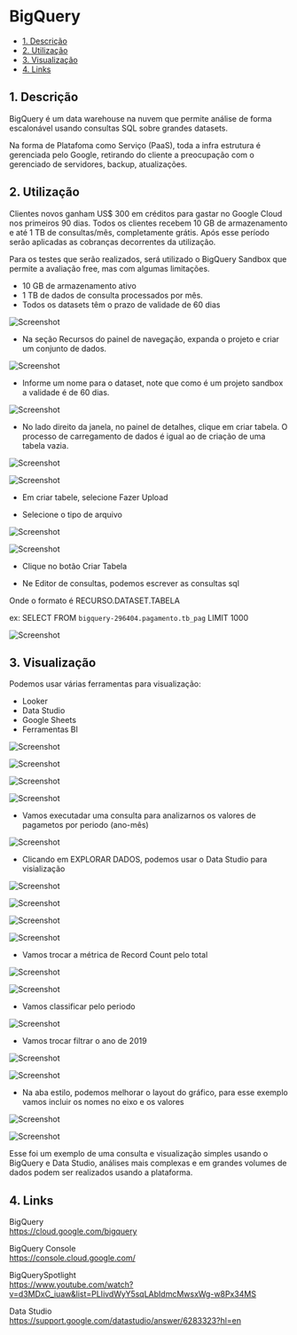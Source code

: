 # BigQuery

- [1. Descrição](#link1)
- [2. Utilização](#link2)
- [3. Visualização](#link3)
- [4. Links](#link4)

<a id="link1"></a>
## 1. Descrição

BigQuery é um data warehouse na nuvem que permite análise de forma escalonável usando consultas SQL sobre
grandes datasets.

Na forma de Platafoma como Serviço (PaaS), toda a infra estrutura é gerenciada pelo Google, retirando do cliente a preocupação com o gerenciado de servidores, backup, atualizações.

<a id="link2"></a>
## 2. Utilização

Clientes novos ganham US$ 300 em créditos para gastar no Google Cloud nos primeiros 90 dias. Todos os clientes recebem 10 GB de armazenamento e até 1 TB de consultas/mês, completamente grátis. Após esse período serão aplicadas as cobranças decorrentes da utilização.

Para os testes que serão realizados, será utilizado o BigQuery Sandbox que permite a avaliação free, mas com algumas limitações.

- 10 GB de armazenamento ativo
- 1 TB de dados de consulta processados por mês.
- Todos os datasets têm o prazo de validade de 60 dias

![Screenshot](/images/b01.jpg)

- Na seção Recursos do painel de navegação, expanda o projeto e criar um conjunto de dados.

![Screenshot](/images/b02.jpg)

- Informe um nome para o dataset, note que como é um projeto sandbox a validade é de 60 dias.

![Screenshot](/images/b03.jpg)

- No lado direito da janela, no painel de detalhes, clique em criar tabela. O processo de carregamento de dados é igual ao de criação de uma tabela vazia.

![Screenshot](/images/b04.jpg)

![Screenshot](/images/b05.jpg)

- Em criar tabele, selecione Fazer Upload

- Selecione o tipo de arquivo

![Screenshot](/images/b06.jpg)

![Screenshot](/images/b07.jpg)

- Clique no botão Criar Tabela

- Ne Editor de consultas, podemos escrever as consultas sql

Onde o formato é RECURSO.DATASET.TABELA 

ex: SELECT  FROM `bigquery-296404.pagamento.tb_pag` LIMIT 1000

![Screenshot](/images/b08.jpg)

<a id="link3"></a>
## 3. Visualização

Podemos usar várias ferramentas para visualização:

- Looker
- Data Studio
- Google Sheets
- Ferramentas BI

![Screenshot](/images/v01.jpg)

![Screenshot](/images/v05.jpg)

![Screenshot](/images/v03.jpg)

![Screenshot](/images/v04.jpg)

- Vamos executadar uma consulta para analizarnos os valores de pagametos por periodo (ano-mês)

![Screenshot](/images/b09.jpg)

- Clicando em EXPLORAR DADOS, podemos usar o Data Studio para visialização

![Screenshot](/images/b10.jpg)

![Screenshot](/images/b11.jpg)

![Screenshot](/images/b12.jpg)

![Screenshot](/images/b13.jpg)

- Vamos trocar a métrica de Record Count pelo total

![Screenshot](/images/b14.jpg)

![Screenshot](/images/b15.jpg)

- Vamos classificar pelo periodo

![Screenshot](/images/b16.jpg)

- Vamos trocar filtrar o ano de 2019

![Screenshot](/images/b17.jpg)

![Screenshot](/images/b18.jpg)

- Na aba estilo, podemos melhorar o layout do gráfico, para esse exemplo vamos incluir os nomes no eixo e os valores

![Screenshot](/images/b19.jpg)

![Screenshot](/images/b20.jpg)

Esse foi um exemplo de uma consulta e visualização simples usando o BigQuery e Data Studio, análises mais complexas e em grandes volumes de dados podem ser realizados usando a plataforma.

<a id="link4"></a>
## 4. Links

BigQuery</br>
https://cloud.google.com/bigquery

BigQuery Console</br>
https://console.cloud.google.com/

BigQuerySpotlight</br>
https://www.youtube.com/watch?v=d3MDxC_iuaw&list=PLIivdWyY5sqLAbIdmcMwsxWg-w8Px34MS

Data Studio</br>
https://support.google.com/datastudio/answer/6283323?hl=en